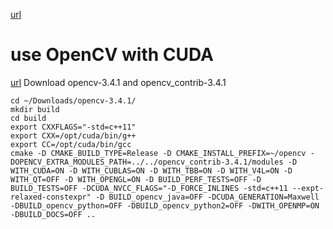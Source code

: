 [url](https://github.com/atinfinity/lab/wiki/OpenCVビルド情報、CUDA情報取得)

# use OpenCV with CUDA
[url](https://alisentas.com/image%20processing/build-opencv-3-4-0-with-cuda-and-tbb-support-in-arch-linux)
Download opencv-3.4.1 and opencv_contrib-3.4.1
```
cd ~/Downloads/opencv-3.4.1/
mkdir build
cd build
export CXXFLAGS="-std=c++11"
export CXX=/opt/cuda/bin/g++
export CC=/opt/cuda/bin/gcc
cmake -D CMAKE_BUILD_TYPE=Release -D CMAKE_INSTALL_PREFIX=~/opencv -DOPENCV_EXTRA_MODULES_PATH=../../opencv_contrib-3.4.1/modules -D WITH_CUDA=ON -D WITH_CUBLAS=ON -D WITH_TBB=ON -D WITH_V4L=ON -D WITH_QT=OFF -D WITH_OPENGL=ON -D BUILD_PERF_TESTS=OFF -D BUILD_TESTS=OFF -DCUDA_NVCC_FLAGS="-D_FORCE_INLINES -std=c++11 --expt-relaxed-constexpr" -D BUILD_opencv_java=OFF -DCUDA_GENERATION=Maxwell -DBUILD_opencv_python=OFF -DBUILD_opencv_python2=OFF -DWITH_OPENMP=ON -DBUILD_DOCS=OFF ..
```
